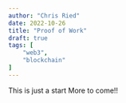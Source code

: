 ```yaml
---
author: "Chris Ried"
date: 2022-10-26
title: "Proof of Work"
draft: true
tags: [
    "web3", 
    "blockchain"
]
---
```


This is just a start  More to come!!
